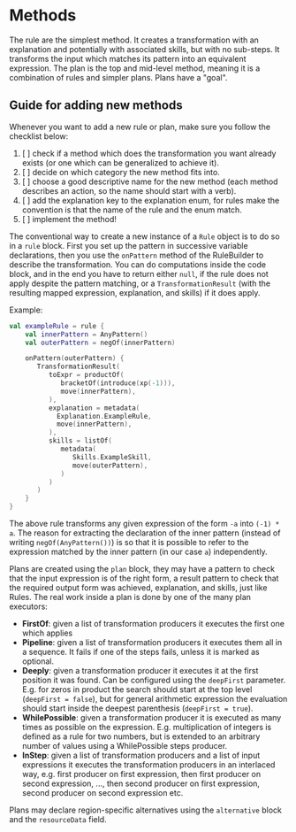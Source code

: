 # Methods

The rule are the simplest method. It creates a transformation with
an explanation and potentially with associated skills, but with no
sub-steps. It transforms the input which matches its pattern into
an equivalent expression.
The plan is the top and mid-level method, meaning it is a combination
of rules and simpler plans. Plans have a "goal".

## Guide for adding new methods

Whenever you want to add a new rule or plan, make sure you follow
the checklist below:

1. [ ] check if a method which does the transformation you want
       already exists (or one which can be generalized to achieve it).
2. [ ] decide on which category the new method fits into.
3. [ ] choose a good descriptive name for the new method (each method
       describes an action, so the name should start with a verb).
4. [ ] add the explanation key to the explanation enum, for rules make
       the convention is that the name of the rule and the enum match.
5. [ ] implement the method!

The conventional way to create a new instance of a `Rule` object is
to do so in a `rule` block. First you set up the pattern in successive
variable declarations, then you use the `onPattern` method of the
RuleBuilder to describe the transformation. You can do computations inside
the code block, and in the end you have to return either `null`, if the
rule does not apply despite the pattern matching, or a `TransformationResult`
(with the resulting mapped expression, explanation, and skills) if it
does apply.

Example:

```kotlin
val exampleRule = rule {
    val innerPattern = AnyPattern()
    val outerPattern = negOf(innerPattern)

    onPattern(outerPattern) {
       TransformationResult(
          toExpr = productOf(
             bracketOf(introduce(xp(-1))),
             move(innerPattern),
          ),
          explanation = metadata(
            Explanation.ExampleRule,
            move(innerPattern),
          ),
          skills = listOf(
             metadata(
                Skills.ExampleSkill,
                move(outerPattern),
             )
          )
       )
    }
}
```

The above rule transforms any given expression of the form `-a` into
`(-1) * a`. The reason for extracting the declaration of the inner
pattern (instead of writing `negOf(AnyPattern())`) is so that it is
possible to refer to the expression matched by the inner pattern
(in our case `a`) independently.

Plans are created using the `plan` block, they may have a pattern
to check that the input expression is of the right form, a result
pattern to check that the required output form was achieved,
explanation, and skills, just like Rules. The real work inside a plan
is done by one of the many plan executors:

- **FirstOf**: given a list of transformation producers it
  executes the first one which applies
- **Pipeline**: given a list of transformation producers it
  executes them all in a sequence. It fails if one of the steps
  fails, unless it is marked as optional.
- **Deeply**: given a transformation producer it executes it
  at the first position it was found. Can be configured using
  the `deepFirst` parameter. E.g. for zeros in product the search
  should start at the top level (`deepFirst = false`), but for
  general arithmetic expression the evaluation should start inside
  the deepest parenthesis (`deepFirst = true`).
- **WhilePossible**: given a transformation producer it is
  executed as many times as possible on the expression. E.g.
  multiplication of integers is defined as a rule for two numbers,
  but is extended to an arbitrary number of values using a
  WhilePossible steps producer.
- **InStep**: given a list of transformation producers and a list
  of input expressions it executes the transformation producers in
  an interlaced way, e.g. first producer on first expression, then
  first producer on second expression, ..., then second producer
  on first expression, second producer on second expression etc.

Plans may declare region-specific alternatives using the `alternative`
block and the `resourceData` field.
